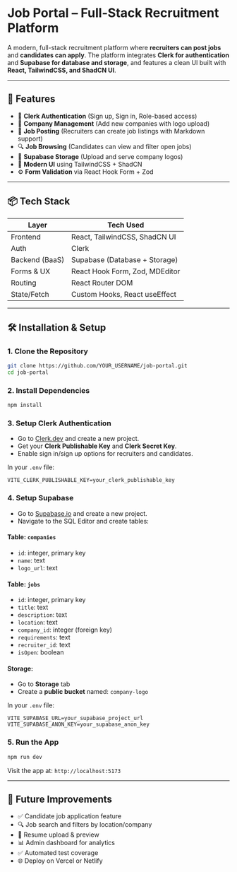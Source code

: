 # Job Portal – Full-Stack Recruitment Platform

A modern, full-stack recruitment platform where **recruiters can post jobs** and **candidates can apply**. The platform integrates **Clerk for authentication** and **Supabase for database and storage**, and features a clean UI built with **React, TailwindCSS, and ShadCN UI**.

---

## 🚀 Features

* 🔐 **Clerk Authentication** (Sign up, Sign in, Role-based access)
* 🏢 **Company Management** (Add new companies with logo upload)
* 📄 **Job Posting** (Recruiters can create job listings with Markdown support)
* 🔍 **Job Browsing** (Candidates can view and filter open jobs)
* 📁 **Supabase Storage** (Upload and serve company logos)
* 🎨 **Modern UI** using TailwindCSS + ShadCN
* ⚙️ **Form Validation** via React Hook Form + Zod

---

## 📦 Tech Stack

| Layer          | Tech Used                      |
| -------------- | ------------------------------ |
| Frontend       | React, TailwindCSS, ShadCN UI  |
| Auth           | Clerk                          |
| Backend (BaaS) | Supabase (Database + Storage)  |
| Forms & UX     | React Hook Form, Zod, MDEditor |
| Routing        | React Router DOM               |
| State/Fetch    | Custom Hooks, React useEffect  |

---

## 🛠️ Installation & Setup

### 1. Clone the Repository

```bash
git clone https://github.com/YOUR_USERNAME/job-portal.git
cd job-portal
```

### 2. Install Dependencies

```bash
npm install
```

### 3. Setup Clerk Authentication

* Go to [Clerk.dev](https://clerk.dev/) and create a new project.
* Get your **Clerk Publishable Key** and **Clerk Secret Key**.
* Enable sign in/sign up options for recruiters and candidates.

In your `.env` file:

```env
VITE_CLERK_PUBLISHABLE_KEY=your_clerk_publishable_key
```

### 4. Setup Supabase

* Go to [Supabase.io](https://supabase.io/) and create a new project.
* Navigate to the SQL Editor and create tables:

#### Table: `companies`

* `id`: integer, primary key
* `name`: text
* `logo_url`: text

#### Table: `jobs`

* `id`: integer, primary key
* `title`: text
* `description`: text
* `location`: text
* `company_id`: integer (foreign key)
* `requirements`: text
* `recruiter_id`: text
* `isOpen`: boolean

#### Storage:

* Go to **Storage** tab
* Create a **public bucket** named: `company-logo`

In your `.env` file:

```env
VITE_SUPABASE_URL=your_supabase_project_url
VITE_SUPABASE_ANON_KEY=your_supabase_anon_key
```

### 5. Run the App

```bash
npm run dev
```

Visit the app at: `http://localhost:5173`

---

## 🔧 Future Improvements

* ✅ Candidate job application feature
* 🔍 Job search and filters by location/company
* 📅 Resume upload & preview
* 📊 Admin dashboard for analytics
* ✅ Automated test coverage
* 🌐 Deploy on Vercel or Netlify
